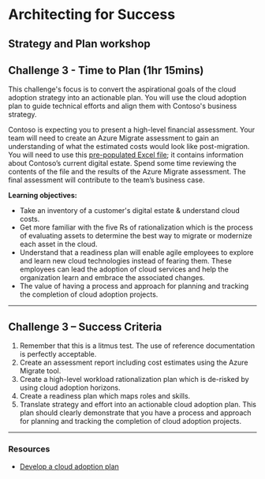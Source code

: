 # Architecting for Success

## Strategy and Plan workshop

## Challenge 3 - Time to Plan (1hr 15mins)

This challenge's focus is to convert the aspirational goals of the cloud adoption strategy into an actionable plan. You will use the cloud adoption plan to guide technical efforts and align them with Contoso's business strategy.

Contoso is expecting you to present a high-level financial assessment. Your team will need to create an Azure Migrate assessment to gain an understanding of what the estimated costs would look like post-migration. You will need to use this [pre-populated Excel file](./../docs/Azure%20Migrate%20import%20template%20-%20Migration%20VF.csv); it contains information about Contoso’s current digital estate. Spend some time reviewing the contents of the file and the results of the Azure Migrate assessment. The final assessment will contribute to the team’s business case.

**Learning objectives:**

- Take an inventory of a customer's digital estate & understand cloud costs.
- Get more familiar with the five Rs of rationalization which is the process of evaluating assets to determine the best way to migrate or modernize each asset in the cloud.
- Understand that a readiness plan will enable agile employees to explore and learn new cloud technologies instead of fearing them. These employees can lead the adoption of cloud services and help the organization learn and embrace the associated changes.
- The value of having a process and approach for planning and tracking the completion of cloud adoption projects.

---

## Challenge 3 – Success Criteria

1. Remember that this is a litmus test. The use of reference documentation is perfectly acceptable.
2. Create an assessment report including cost estimates using the Azure Migrate tool.
3. Create a high-level workload rationalization plan which is de-risked by using cloud adoption horizons.
4. Create a readiness plan which maps roles and skills.
5. Translate strategy and effort into an actionable cloud adoption plan. This plan should clearly demonstrate that you have a process and approach for planning and tracking the completion of cloud adoption projects.

---

### Resources

- [Develop a cloud adoption plan](https://learn.microsoft.com/en-us/azure/cloud-adoption-framework/plan/)
